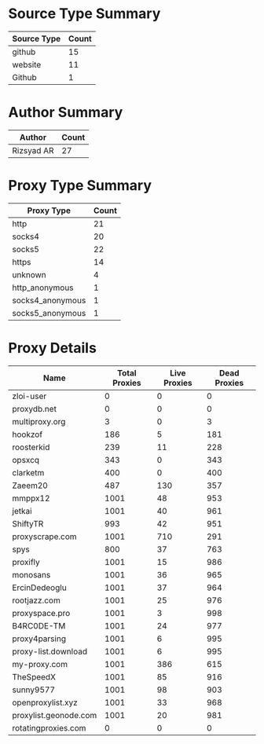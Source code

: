 # Source Type Summary

| Source Type | Count |
|-------------|-------|
| github | 15 |
| website | 11 |
| Github | 1 |


# Author Summary

| Author | Count |
|--------|-------|
| Rizsyad AR | 27 |


# Proxy Type Summary

| Proxy Type | Count |
|------------|-------|
| http | 21 |
| socks4 | 20 |
| socks5 | 22 |
| https | 14 |
| unknown | 4 |
| http_anonymous | 1 |
| socks4_anonymous | 1 |
| socks5_anonymous | 1 |


# Proxy Details

| Name | Total Proxies | Live Proxies | Dead Proxies |
|------|---------------|--------------|---------------|
| zloi-user | 0 | 0 | 0 |
| proxydb.net | 0 | 0 | 0 |
| multiproxy.org | 3 | 0 | 3 |
| hookzof | 186 | 5 | 181 |
| roosterkid | 239 | 11 | 228 |
| opsxcq | 343 | 0 | 343 |
| clarketm | 400 | 0 | 400 |
| Zaeem20 | 487 | 130 | 357 |
| mmppx12 | 1001 | 48 | 953 |
| jetkai | 1001 | 40 | 961 |
| ShiftyTR | 993 | 42 | 951 |
| proxyscrape.com | 1001 | 710 | 291 |
| spys | 800 | 37 | 763 |
| proxifly | 1001 | 15 | 986 |
| monosans | 1001 | 36 | 965 |
| ErcinDedeoglu | 1001 | 37 | 964 |
| rootjazz.com | 1001 | 25 | 976 |
| proxyspace.pro | 1001 | 3 | 998 |
| B4RC0DE-TM | 1001 | 24 | 977 |
| proxy4parsing | 1001 | 6 | 995 |
| proxy-list.download | 1001 | 6 | 995 |
| my-proxy.com | 1001 | 386 | 615 |
| TheSpeedX | 1001 | 85 | 916 |
| sunny9577 | 1001 | 98 | 903 |
| openproxylist.xyz | 1001 | 33 | 968 |
| proxylist.geonode.com | 1001 | 20 | 981 |
| rotatingproxies.com | 0 | 0 | 0 |

